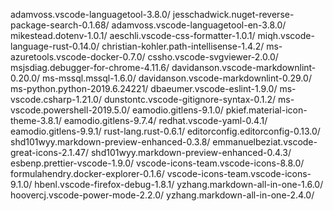 adamvoss.vscode-languagetool-3.8.0/        jesschadwick.nuget-reverse-package-search-0.1.68/
adamvoss.vscode-languagetool-en-3.8.0/     mikestead.dotenv-1.0.1/
aeschli.vscode-css-formatter-1.0.1/        miqh.vscode-language-rust-0.14.0/
christian-kohler.path-intellisense-1.4.2/  ms-azuretools.vscode-docker-0.7.0/
cssho.vscode-svgviewer-2.0.0/              msjsdiag.debugger-for-chrome-4.11.6/
davidanson.vscode-markdownlint-0.20.0/     ms-mssql.mssql-1.6.0/
davidanson.vscode-markdownlint-0.29.0/     ms-python.python-2019.6.24221/
dbaeumer.vscode-eslint-1.9.0/              ms-vscode.csharp-1.21.0/
dunstontc.vscode-gitignore-syntax-0.1.2/   ms-vscode.powershell-2019.5.0/
eamodio.gitlens-9.1.0/                     pkief.material-icon-theme-3.8.1/
eamodio.gitlens-9.7.4/                     redhat.vscode-yaml-0.4.1/
eamodio.gitlens-9.9.1/                     rust-lang.rust-0.6.1/
editorconfig.editorconfig-0.13.0/          shd101wyy.markdown-preview-enhanced-0.3.8/
emmanuelbeziat.vscode-great-icons-2.1.47/  shd101wyy.markdown-preview-enhanced-0.4.3/
esbenp.prettier-vscode-1.9.0/              vscode-icons-team.vscode-icons-8.8.0/
formulahendry.docker-explorer-0.1.6/       vscode-icons-team.vscode-icons-9.1.0/
hbenl.vscode-firefox-debug-1.8.1/          yzhang.markdown-all-in-one-1.6.0/
hoovercj.vscode-power-mode-2.2.0/          yzhang.markdown-all-in-one-2.4.0/
